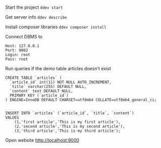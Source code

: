 Start the project
```ddev start```

Get server info
```ddev describe```

Install composer libraries
```ddev composer install```

Connect DBMS to
```
Host: 127.0.0.1 
Port: 9002
Login: root 
Pass: root
```

Run queries if the demo table articles doesn't exist
```
CREATE TABLE `articles` (
  `article_id` int(11) NOT NULL AUTO_INCREMENT,
  `title` varchar(255) DEFAULT NULL,
  `content` text DEFAULT NULL,
  PRIMARY KEY (`article_id`)
) ENGINE=InnoDB DEFAULT CHARSET=utf8mb4 COLLATE=utf8mb4_general_ci;


INSERT INTO `articles` (`article_id`, `title`, `content`)
VALUES
	(1,'first article','This is my first article'),
	(2,'second article','This is my second article'),
	(3,'third article','This is my third article');

```

Open website
[http://localhost:9000](http://localhost:9000/)
